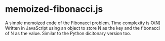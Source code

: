 # memoized-fibonacci.js
A simple memoized code of the Fibonacci problem. Time complexity is O(N)
Written in JavaScript using an object to store N as the key and the fibonacci of N as the value. 
Similar to the Python dicitonary version too.
